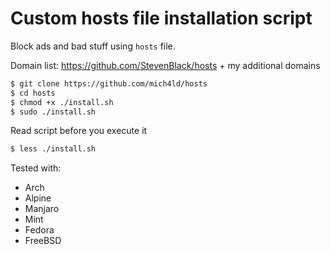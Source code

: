 # Custom hosts file installation script
Block ads and bad stuff using `hosts` file.

Domain list: https://github.com/StevenBlack/hosts + my additional domains

```bash
$ git clone https://github.com/mich4ld/hosts
$ cd hosts
$ chmod +x ./install.sh
$ sudo ./install.sh
```

Read script before you execute it
```bash
$ less ./install.sh
```
Tested with:
- Arch
- Alpine
- Manjaro
- Mint
- Fedora
- FreeBSD
